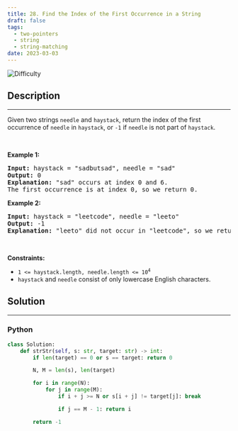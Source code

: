 ```yaml
---
title: 28. Find the Index of the First Occurrence in a String
draft: false
tags: 
  - two-pointers
  - string
  - string-matching
date: 2023-03-03
---
```


![Difficulty](https://img.shields.io/badge/Difficulty-Easy-blue.svg)

## Description

---
<p>Given two strings <code>needle</code> and <code>haystack</code>, return the index of the first occurrence of <code>needle</code> in <code>haystack</code>, or <code>-1</code> if <code>needle</code> is not part of <code>haystack</code>.</p>

<p>&nbsp;</p>
<p><strong class="example">Example 1:</strong></p>

<pre>
<strong>Input:</strong> haystack = &quot;sadbutsad&quot;, needle = &quot;sad&quot;
<strong>Output:</strong> 0
<strong>Explanation:</strong> &quot;sad&quot; occurs at index 0 and 6.
The first occurrence is at index 0, so we return 0.
</pre>

<p><strong class="example">Example 2:</strong></p>

<pre>
<strong>Input:</strong> haystack = &quot;leetcode&quot;, needle = &quot;leeto&quot;
<strong>Output:</strong> -1
<strong>Explanation:</strong> &quot;leeto&quot; did not occur in &quot;leetcode&quot;, so we return -1.
</pre>

<p>&nbsp;</p>
<p><strong>Constraints:</strong></p>

<ul>
	<li><code>1 &lt;= haystack.length, needle.length &lt;= 10<sup>4</sup></code></li>
	<li><code>haystack</code> and <code>needle</code> consist of only lowercase English characters.</li>
</ul>


## Solution

---
### Python
``` py title='find-the-index-of-the-first-occurrence-in-a-string'
class Solution:
    def strStr(self, s: str, target: str) -> int:
        if len(target) == 0 or s == target: return 0

        N, M = len(s), len(target)

        for i in range(N):
            for j in range(M):
                if i + j >= N or s[i + j] != target[j]: break

                if j == M - 1: return i

        return -1

```


